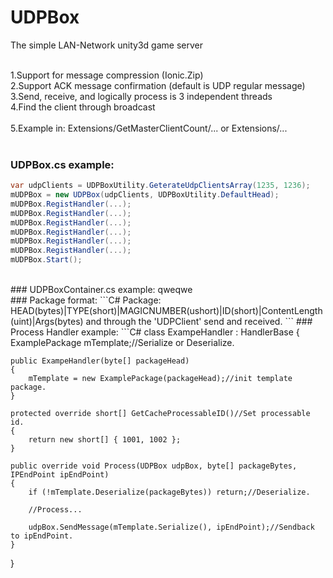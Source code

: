 # UDPBox
The simple LAN-Network unity3d game server

</BR>1.Support for message compression (Ionic.Zip)
</BR>2.Support ACK message confirmation (default is UDP regular message)
</BR>3.Send, receive, and logically process is 3 independent threads
</BR>4.Find the client through broadcast
</BR>
</BR>5.Example in: Extensions/GetMasterClientCount/... or Extensions/...
</BR>
</BR>
### UDPBox.cs example:
```C#
var udpClients = UDPBoxUtility.GeterateUdpClientsArray(1235, 1236);
mUDPBox = new UDPBox(udpClients, UDPBoxUtility.DefaultHead);
mUDPBox.RegistHandler(...);
mUDPBox.RegistHandler(...);
mUDPBox.RegistHandler(...);
mUDPBox.RegistHandler(...);
mUDPBox.RegistHandler(...);
mUDPBox.RegistHandler(...);
mUDPBox.Start();
```
</BR>
### UDPBoxContainer.cs example:
qweqwe
</BR>
### Package format:
```C#
Package:  HEAD(bytes)|TYPE(short)|MAGICNUMBER(ushort)|ID(short)|ContentLength(uint)|Args(bytes)
and through the 'UDPClient' send and received.
```
### Process Handler example:
```C#
class ExampeHandler : HandlerBase
{
    ExamplePackage mTemplate;//Serialize or Deserialize.


    public ExampeHandler(byte[] packageHead)
    {
        mTemplate = new ExamplePackage(packageHead);//init template package.
    }

    protected override short[] GetCacheProcessableID()//Set processable id.
    {
        return new short[] { 1001, 1002 };
    }

    public override void Process(UDPBox udpBox, byte[] packageBytes, IPEndPoint ipEndPoint)
    {
        if (!mTemplate.Deserialize(packageBytes)) return;//Deserialize.

        //Process...

        udpBox.SendMessage(mTemplate.Serialize(), ipEndPoint);//Sendback to ipEndPoint.
    }
}
```
